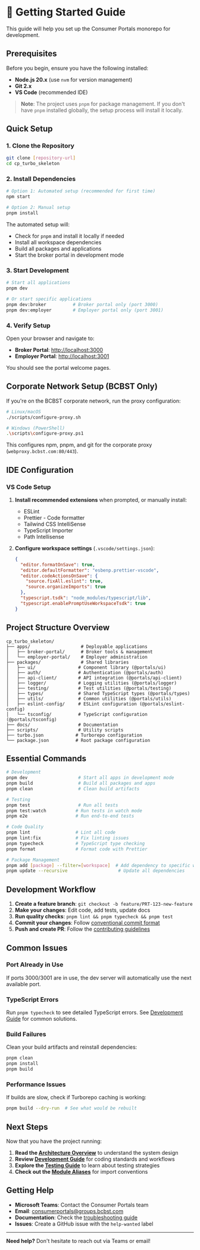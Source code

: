 # 🚀 Getting Started Guide

This guide will help you set up the Consumer Portals monorepo for development.

## Prerequisites

Before you begin, ensure you have the following installed:

- **Node.js 20.x** (use `nvm` for version management)
- **Git 2.x**  
- **VS Code** (recommended IDE)

> **Note**: The project uses `pnpm` for package management. If you don't have `pnpm` installed globally, the setup process will install it locally.

## Quick Setup

### 1. Clone the Repository

```bash
git clone [repository-url]
cd cp_turbo_skeleton
```

### 2. Install Dependencies

```bash
# Option 1: Automated setup (recommended for first time)
npm start

# Option 2: Manual setup
pnpm install
```

The automated setup will:
- Check for `pnpm` and install it locally if needed
- Install all workspace dependencies
- Build all packages and applications
- Start the broker portal in development mode

### 3. Start Development

```bash
# Start all applications
pnpm dev

# Or start specific applications
pnpm dev:broker          # Broker portal only (port 3000)
pnpm dev:employer        # Employer portal only (port 3001)
```

### 4. Verify Setup

Open your browser and navigate to:
- **Broker Portal**: [http://localhost:3000](http://localhost:3000)
- **Employer Portal**: [http://localhost:3001](http://localhost:3001)

You should see the portal welcome pages.

## Corporate Network Setup (BCBST Only)

If you're on the BCBST corporate network, run the proxy configuration:

```bash
# Linux/macOS
./scripts/configure-proxy.sh

# Windows (PowerShell)
.\scripts\configure-proxy.ps1
```

This configures npm, pnpm, and git for the corporate proxy (`webproxy.bcbst.com:80/443`).

## IDE Configuration

### VS Code Setup

1. **Install recommended extensions** when prompted, or manually install:
   - ESLint
   - Prettier - Code formatter
   - Tailwind CSS IntelliSense
   - TypeScript Importer
   - Path Intellisense

2. **Configure workspace settings** (`.vscode/settings.json`):
   ```json
   {
     "editor.formatOnSave": true,
     "editor.defaultFormatter": "esbenp.prettier-vscode",
     "editor.codeActionsOnSave": {
       "source.fixAll.eslint": true,
       "source.organizeImports": true
     },
     "typescript.tsdk": "node_modules/typescript/lib",
     "typescript.enablePromptUseWorkspaceTsdk": true
   }
   ```

## Project Structure Overview

```
cp_turbo_skeleton/
├── apps/                   # Deployable applications
│   ├── broker-portal/      # Broker tools & management
│   └── employer-portal/    # Employer administration
├── packages/               # Shared libraries
│   ├── ui/                # Component library (@portals/ui)
│   ├── auth/              # Authentication (@portals/auth)
│   ├── api-client/        # API integration (@portals/api-client)
│   ├── logger/            # Logging utilities (@portals/logger)
│   ├── testing/           # Test utilities (@portals/testing)
│   ├── types/             # Shared TypeScript types (@portals/types)
│   ├── utils/             # Common utilities (@portals/utils)
│   ├── eslint-config/     # ESLint configuration (@portals/eslint-config)
│   └── tsconfig/          # TypeScript configuration (@portals/tsconfig)
├── docs/                  # Documentation
├── scripts/               # Utility scripts
├── turbo.json            # Turborepo configuration
└── package.json          # Root package configuration
```

## Essential Commands

```bash
# Development
pnpm dev                   # Start all apps in development mode
pnpm build                 # Build all packages and apps
pnpm clean                 # Clean build artifacts

# Testing
pnpm test                  # Run all tests
pnpm test:watch           # Run tests in watch mode
pnpm e2e                  # Run end-to-end tests

# Code Quality
pnpm lint                 # Lint all code
pnpm lint:fix             # Fix linting issues
pnpm typecheck            # TypeScript type checking
pnpm format               # Format code with Prettier

# Package Management
pnpm add [package] --filter=[workspace]  # Add dependency to specific workspace
pnpm update --recursive                   # Update all dependencies
```

## Development Workflow

1. **Create a feature branch**: `git checkout -b feature/PRT-123-new-feature`
2. **Make your changes**: Edit code, add tests, update docs
3. **Run quality checks**: `pnpm lint && pnpm typecheck && pnpm test`
4. **Commit your changes**: Follow [conventional commit format](./contributing.md#commit-message-format)
5. **Push and create PR**: Follow the [contributing guidelines](./contributing.md)

## Common Issues

### Port Already in Use
If ports 3000/3001 are in use, the dev server will automatically use the next available port.

### TypeScript Errors
Run `pnpm typecheck` to see detailed TypeScript errors. See [Development Guide](./development.md) for common solutions.

### Build Failures
Clean your build artifacts and reinstall dependencies:
```bash
pnpm clean
pnpm install
pnpm build
```

### Performance Issues
If builds are slow, check if Turborepo caching is working:
```bash
pnpm build --dry-run  # See what would be rebuilt
```

## Next Steps

Now that you have the project running:

1. **Read the [Architecture Overview](./architecture.md)** to understand the system design
2. **Review [Development Guide](./development.md)** for coding standards and workflows
3. **Explore the [Testing Guide](./testing.md)** to learn about testing strategies
4. **Check out the [Module Aliases](./module-aliases.md)** for import conventions

## Getting Help

- **Microsoft Teams**: Contact the Consumer Portals team
- **Email**: consumerportals@groups.bcbst.com
- **Documentation**: Check the [troubleshooting guide](./troubleshooting.md)
- **Issues**: Create a GitHub issue with the `help-wanted` label

---

**Need help?** Don't hesitate to reach out via Teams or email! 
